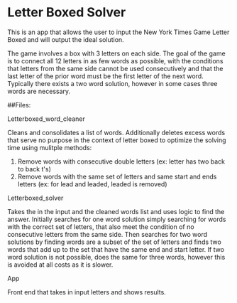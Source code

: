 # Letter Boxed Solver
This is an app that allows the user to input the New York Times Game Letter Boxed and will output the ideal solution. 

The game involves a box with 3 letters on each side. The goal of the game is to connect all 12 letters in as few words as possible, with the conditions that letters from the same side cannot be used consecutively and that the last letter of the prior word must be the first letter of the next word. Typically there exists a two word solution, however in some cases three words are necessary.

##Files:

Letterboxed_word_cleaner

Cleans and consolidates a list of words. Additionally deletes excess words that serve no purpose in the context of letter boxed to optimize the solving time using mulitple methods:
1) Remove words with consecutive double letters (ex: letter has two back to back t's)
2) Remove words with the same set of letters and same start and ends letters (ex: for lead and leaded, leaded is removed)

Letterboxed_solver

Takes the in the input and the cleaned words list and uses logic to find the answer. Initially searches for one word solution simply searching for words with the correct set of letters, that also meet the condition of no consecutive letters from the same side. 
Then searches for two word solutions by finding words are a subset of the set of letters and finds two words that add up to the set that have the same end and start letter.
If two word solution is not possible, does the same for three words, however this is avoided at all costs as it is slower.

App

Front end that takes in input letters and shows results.




